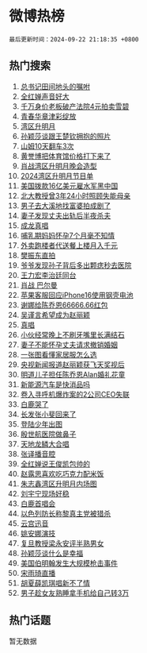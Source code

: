 # 微博热榜

`最后更新时间：2024-09-22 21:18:35 +0800`

## 热门搜索

1. [总书记田间地头的嘱咐](https://m.weibo.cn/search?containerid=100103type%3D1%26t%3D10%26q%3D%23%E6%80%BB%E4%B9%A6%E8%AE%B0%E7%94%B0%E9%97%B4%E5%9C%B0%E5%A4%B4%E7%9A%84%E5%98%B1%E5%92%90%23&stream_entry_id=51&isnewpage=1&extparam=seat%3D1%26q%3D%2523%25E6%2580%25BB%25E4%25B9%25A6%25E8%25AE%25B0%25E7%2594%25B0%25E9%2597%25B4%25E5%259C%25B0%25E5%25A4%25B4%25E7%259A%2584%25E5%2598%25B1%25E5%2592%2590%2523%26c_type%3D51%26pos%3D0%26cate%3D10103%26filter_type%3Drealtimehot%26stream_entry_id%3D51%26dgr%3D0%26display_time%3D1727011114%26pre_seqid%3D172701111432501235435154)
1. [全红婵声音好大](https://m.weibo.cn/search?containerid=100103type%3D1%26t%3D10%26q%3D%E5%85%A8%E7%BA%A2%E5%A9%B5%E5%A3%B0%E9%9F%B3%E5%A5%BD%E5%A4%A7&stream_entry_id=31&isnewpage=1&extparam=seat%3D1%26q%3D%25E5%2585%25A8%25E7%25BA%25A2%25E5%25A9%25B5%25E5%25A3%25B0%25E9%259F%25B3%25E5%25A5%25BD%25E5%25A4%25A7%26realpos%3D1%26dgr%3D0%26flag%3D1%26c_type%3D31%26band_rank%3D1%26pos%3D0%26cate%3D5001%26filter_type%3Drealtimehot%26lcate%3D5001%26stream_entry_id%3D31%26display_time%3D1727011114%26pre_seqid%3D172701111432501235435154)
1. [千万身价老板破产法院4元拍卖雪碧](https://m.weibo.cn/search?containerid=100103type%3D1%26t%3D10%26q%3D%23%E5%8D%83%E4%B8%87%E8%BA%AB%E4%BB%B7%E8%80%81%E6%9D%BF%E7%A0%B4%E4%BA%A7%E6%B3%95%E9%99%A24%E5%85%83%E6%8B%8D%E5%8D%96%E9%9B%AA%E7%A2%A7%23&stream_entry_id=31&isnewpage=1&extparam=seat%3D1%26q%3D%2523%25E5%258D%2583%25E4%25B8%2587%25E8%25BA%25AB%25E4%25BB%25B7%25E8%2580%2581%25E6%259D%25BF%25E7%25A0%25B4%25E4%25BA%25A7%25E6%25B3%2595%25E9%2599%25A24%25E5%2585%2583%25E6%258B%258D%25E5%258D%2596%25E9%259B%25AA%25E7%25A2%25A7%2523%26realpos%3D2%26dgr%3D0%26flag%3D1%26c_type%3D31%26band_rank%3D2%26pos%3D1%26cate%3D5001%26filter_type%3Drealtimehot%26lcate%3D5001%26stream_entry_id%3D31%26display_time%3D1727011114%26pre_seqid%3D172701111432501235435154)
1. [青春华章津彩绽放](https://m.weibo.cn/search?containerid=100103type%3D1%26t%3D10%26q%3D%23%E9%9D%92%E6%98%A5%E5%8D%8E%E7%AB%A0%E6%B4%A5%E5%BD%A9%E7%BB%BD%E6%94%BE%23&stream_entry_id=31&isnewpage=1&extparam=seat%3D1%26q%3D%2523%25E9%259D%2592%25E6%2598%25A5%25E5%258D%258E%25E7%25AB%25A0%25E6%25B4%25A5%25E5%25BD%25A9%25E7%25BB%25BD%25E6%2594%25BE%2523%26realpos%3D3%26dgr%3D0%26flag%3D0%26c_type%3D31%26band_rank%3D3%26pos%3D2%26cate%3D5001%26filter_type%3Drealtimehot%26lcate%3D5001%26stream_entry_id%3D31%26display_time%3D1727011114%26pre_seqid%3D172701111432501235435154)
1. [湾区升明月](https://m.weibo.cn/search?containerid=100103type%3D1%26t%3D10%26q%3D%E6%B9%BE%E5%8C%BA%E5%8D%87%E6%98%8E%E6%9C%88&stream_entry_id=31&isnewpage=1&extparam=seat%3D1%26q%3D%25E6%25B9%25BE%25E5%258C%25BA%25E5%258D%2587%25E6%2598%258E%25E6%259C%2588%26realpos%3D4%26dgr%3D0%26flag%3D16%26c_type%3D31%26band_rank%3D4%26pos%3D3%26cate%3D5001%26filter_type%3Drealtimehot%26lcate%3D5001%26stream_entry_id%3D31%26display_time%3D1727011114%26pre_seqid%3D172701111432501235435154)
1. [孙颖莎谈跟王楚钦拥抱的照片](https://m.weibo.cn/search?containerid=100103type%3D1%26t%3D10%26q%3D%23%E5%AD%99%E9%A2%96%E8%8E%8E%E8%B0%88%E8%B7%9F%E7%8E%8B%E6%A5%9A%E9%92%A6%E6%8B%A5%E6%8A%B1%E7%9A%84%E7%85%A7%E7%89%87%23&stream_entry_id=31&isnewpage=1&extparam=seat%3D1%26q%3D%2523%25E5%25AD%2599%25E9%25A2%2596%25E8%258E%258E%25E8%25B0%2588%25E8%25B7%259F%25E7%258E%258B%25E6%25A5%259A%25E9%2592%25A6%25E6%258B%25A5%25E6%258A%25B1%25E7%259A%2584%25E7%2585%25A7%25E7%2589%2587%2523%26realpos%3D5%26dgr%3D0%26flag%3D1%26c_type%3D31%26band_rank%3D5%26pos%3D4%26cate%3D5001%26filter_type%3Drealtimehot%26lcate%3D5001%26stream_entry_id%3D31%26display_time%3D1727011114%26pre_seqid%3D172701111432501235435154)
1. [山姆10天翻车3次](https://m.weibo.cn/search?containerid=100103type%3D1%26t%3D10%26q%3D%23%E5%B1%B1%E5%A7%8610%E5%A4%A9%E7%BF%BB%E8%BD%A63%E6%AC%A1%23&stream_entry_id=31&isnewpage=1&extparam=seat%3D1%26q%3D%2523%25E5%25B1%25B1%25E5%25A7%258610%25E5%25A4%25A9%25E7%25BF%25BB%25E8%25BD%25A63%25E6%25AC%25A1%2523%26realpos%3D6%26dgr%3D0%26flag%3D2%26c_type%3D31%26band_rank%3D6%26pos%3D5%26cate%3D5001%26filter_type%3Drealtimehot%26lcate%3D5001%26stream_entry_id%3D31%26display_time%3D1727011114%26pre_seqid%3D172701111432501235435154)
1. [黄誉博把体育馆价格打下来了](https://m.weibo.cn/search?containerid=100103type%3D1%26t%3D10%26q%3D%23%E9%BB%84%E8%AA%89%E5%8D%9A%E6%8A%8A%E4%BD%93%E8%82%B2%E9%A6%86%E4%BB%B7%E6%A0%BC%E6%89%93%E4%B8%8B%E6%9D%A5%E4%BA%86%23&stream_entry_id=31&isnewpage=1&extparam=seat%3D1%26q%3D%2523%25E9%25BB%2584%25E8%25AA%2589%25E5%258D%259A%25E6%258A%258A%25E4%25BD%2593%25E8%2582%25B2%25E9%25A6%2586%25E4%25BB%25B7%25E6%25A0%25BC%25E6%2589%2593%25E4%25B8%258B%25E6%259D%25A5%25E4%25BA%2586%2523%26dgr%3D0%26band_rank%3D7%26stream_entry_id%3D31%26c_type%3D31%26is_ad_pos%3D1%26pos%3D6%26cate%3D5001%26filter_type%3Drealtimehot%26lcate%3D5001%26adid%3D256169%26display_time%3D1727011114%26pre_seqid%3D172701111432501235435154)
1. [肖战湾区升明月晚会造型](https://m.weibo.cn/search?containerid=100103type%3D1%26t%3D10%26q%3D%23%E8%82%96%E6%88%98%E6%B9%BE%E5%8C%BA%E5%8D%87%E6%98%8E%E6%9C%88%E6%99%9A%E4%BC%9A%E9%80%A0%E5%9E%8B%23&stream_entry_id=31&isnewpage=1&extparam=seat%3D1%26q%3D%2523%25E8%2582%2596%25E6%2588%2598%25E6%25B9%25BE%25E5%258C%25BA%25E5%258D%2587%25E6%2598%258E%25E6%259C%2588%25E6%2599%259A%25E4%25BC%259A%25E9%2580%25A0%25E5%259E%258B%2523%26realpos%3D7%26dgr%3D0%26flag%3D1%26c_type%3D31%26band_rank%3D7%26pos%3D7%26cate%3D5001%26filter_type%3Drealtimehot%26lcate%3D5001%26stream_entry_id%3D31%26display_time%3D1727011114%26pre_seqid%3D172701111432501235435154)
1. [2024湾区升明月节目单](https://m.weibo.cn/search?containerid=100103type%3D1%26t%3D10%26q%3D%232024%E6%B9%BE%E5%8C%BA%E5%8D%87%E6%98%8E%E6%9C%88%E8%8A%82%E7%9B%AE%E5%8D%95%23&stream_entry_id=31&isnewpage=1&extparam=seat%3D1%26q%3D%25232024%25E6%25B9%25BE%25E5%258C%25BA%25E5%258D%2587%25E6%2598%258E%25E6%259C%2588%25E8%258A%2582%25E7%259B%25AE%25E5%258D%2595%2523%26realpos%3D8%26dgr%3D0%26flag%3D16%26c_type%3D31%26band_rank%3D8%26pos%3D8%26cate%3D5001%26filter_type%3Drealtimehot%26lcate%3D5001%26stream_entry_id%3D31%26display_time%3D1727011114%26pre_seqid%3D172701111432501235435154)
1. [美国拨款16亿美元雇水军黑中国](https://m.weibo.cn/search?containerid=100103type%3D1%26t%3D10%26q%3D%23%E7%BE%8E%E5%9B%BD%E6%8B%A8%E6%AC%BE16%E4%BA%BF%E7%BE%8E%E5%85%83%E9%9B%87%E6%B0%B4%E5%86%9B%E9%BB%91%E4%B8%AD%E5%9B%BD%23&stream_entry_id=31&isnewpage=1&extparam=seat%3D1%26q%3D%2523%25E7%25BE%258E%25E5%259B%25BD%25E6%258B%25A8%25E6%25AC%25BE16%25E4%25BA%25BF%25E7%25BE%258E%25E5%2585%2583%25E9%259B%2587%25E6%25B0%25B4%25E5%2586%259B%25E9%25BB%2591%25E4%25B8%25AD%25E5%259B%25BD%2523%26realpos%3D9%26dgr%3D0%26flag%3D0%26c_type%3D31%26band_rank%3D9%26pos%3D9%26cate%3D5001%26filter_type%3Drealtimehot%26lcate%3D5001%26stream_entry_id%3D31%26display_time%3D1727011114%26pre_seqid%3D172701111432501235435154)
1. [北大教授曾3年24小时照顾失能母亲](https://m.weibo.cn/search?containerid=100103type%3D1%26t%3D10%26q%3D%23%E5%8C%97%E5%A4%A7%E6%95%99%E6%8E%88%E6%9B%BE3%E5%B9%B424%E5%B0%8F%E6%97%B6%E7%85%A7%E9%A1%BE%E5%A4%B1%E8%83%BD%E6%AF%8D%E4%BA%B2%23&stream_entry_id=31&isnewpage=1&extparam=seat%3D1%26q%3D%2523%25E5%258C%2597%25E5%25A4%25A7%25E6%2595%2599%25E6%258E%2588%25E6%259B%25BE3%25E5%25B9%25B424%25E5%25B0%258F%25E6%2597%25B6%25E7%2585%25A7%25E9%25A1%25BE%25E5%25A4%25B1%25E8%2583%25BD%25E6%25AF%258D%25E4%25BA%25B2%2523%26realpos%3D10%26dgr%3D0%26flag%3D1%26c_type%3D31%26band_rank%3D10%26pos%3D10%26cate%3D5001%26filter_type%3Drealtimehot%26lcate%3D5001%26stream_entry_id%3D31%26display_time%3D1727011114%26pre_seqid%3D172701111432501235435154)
1. [男子去大溪地找富婆拍成剧了](https://m.weibo.cn/search?containerid=100103type%3D1%26t%3D10%26q%3D%E7%94%B7%E5%AD%90%E5%8E%BB%E5%A4%A7%E6%BA%AA%E5%9C%B0%E6%89%BE%E5%AF%8C%E5%A9%86%E6%8B%8D%E6%88%90%E5%89%A7%E4%BA%86&stream_entry_id=31&isnewpage=1&extparam=seat%3D1%26q%3D%25E7%2594%25B7%25E5%25AD%2590%25E5%258E%25BB%25E5%25A4%25A7%25E6%25BA%25AA%25E5%259C%25B0%25E6%2589%25BE%25E5%25AF%258C%25E5%25A9%2586%25E6%258B%258D%25E6%2588%2590%25E5%2589%25A7%25E4%25BA%2586%26realpos%3D11%26dgr%3D0%26flag%3D1%26c_type%3D31%26band_rank%3D11%26pos%3D11%26cate%3D5001%26filter_type%3Drealtimehot%26lcate%3D5001%26stream_entry_id%3D31%26display_time%3D1727011114%26pre_seqid%3D172701111432501235435154)
1. [妻子发现丈夫出轨后半夜杀夫](https://m.weibo.cn/search?containerid=100103type%3D1%26t%3D10%26q%3D%23%E5%A6%BB%E5%AD%90%E5%8F%91%E7%8E%B0%E4%B8%88%E5%A4%AB%E5%87%BA%E8%BD%A8%E5%90%8E%E5%8D%8A%E5%A4%9C%E6%9D%80%E5%A4%AB%23&stream_entry_id=31&isnewpage=1&extparam=seat%3D1%26q%3D%2523%25E5%25A6%25BB%25E5%25AD%2590%25E5%258F%2591%25E7%258E%25B0%25E4%25B8%2588%25E5%25A4%25AB%25E5%2587%25BA%25E8%25BD%25A8%25E5%2590%258E%25E5%258D%258A%25E5%25A4%259C%25E6%259D%2580%25E5%25A4%25AB%2523%26realpos%3D12%26dgr%3D0%26flag%3D1%26c_type%3D31%26band_rank%3D12%26pos%3D12%26cate%3D5001%26filter_type%3Drealtimehot%26lcate%3D5001%26stream_entry_id%3D31%26display_time%3D1727011114%26pre_seqid%3D172701111432501235435154)
1. [成龙真唱](https://m.weibo.cn/search?containerid=100103type%3D1%26t%3D10%26q%3D%E6%88%90%E9%BE%99%E7%9C%9F%E5%94%B1&stream_entry_id=31&isnewpage=1&extparam=seat%3D1%26q%3D%25E6%2588%2590%25E9%25BE%2599%25E7%259C%259F%25E5%2594%25B1%26realpos%3D13%26dgr%3D0%26flag%3D1%26c_type%3D31%26band_rank%3D13%26pos%3D13%26cate%3D5001%26filter_type%3Drealtimehot%26lcate%3D5001%26stream_entry_id%3D31%26display_time%3D1727011114%26pre_seqid%3D172701111432501235435154)
1. [哺乳期妈妈怀孕7个月毫不知情](https://m.weibo.cn/search?containerid=100103type%3D1%26t%3D10%26q%3D%23%E5%93%BA%E4%B9%B3%E6%9C%9F%E5%A6%88%E5%A6%88%E6%80%80%E5%AD%957%E4%B8%AA%E6%9C%88%E6%AF%AB%E4%B8%8D%E7%9F%A5%E6%83%85%23&stream_entry_id=31&isnewpage=1&extparam=seat%3D1%26q%3D%2523%25E5%2593%25BA%25E4%25B9%25B3%25E6%259C%259F%25E5%25A6%2588%25E5%25A6%2588%25E6%2580%2580%25E5%25AD%25957%25E4%25B8%25AA%25E6%259C%2588%25E6%25AF%25AB%25E4%25B8%258D%25E7%259F%25A5%25E6%2583%2585%2523%26realpos%3D14%26dgr%3D0%26flag%3D1%26c_type%3D31%26band_rank%3D14%26pos%3D14%26cate%3D5001%26filter_type%3Drealtimehot%26lcate%3D5001%26stream_entry_id%3D31%26display_time%3D1727011114%26pre_seqid%3D172701111432501235435154)
1. [外卖跑楼者代送餐上楼月入千元](https://m.weibo.cn/search?containerid=100103type%3D1%26t%3D10%26q%3D%23%E5%A4%96%E5%8D%96%E8%B7%91%E6%A5%BC%E8%80%85%E4%BB%A3%E9%80%81%E9%A4%90%E4%B8%8A%E6%A5%BC%E6%9C%88%E5%85%A5%E5%8D%83%E5%85%83%23&stream_entry_id=31&isnewpage=1&extparam=seat%3D1%26q%3D%2523%25E5%25A4%2596%25E5%258D%2596%25E8%25B7%2591%25E6%25A5%25BC%25E8%2580%2585%25E4%25BB%25A3%25E9%2580%2581%25E9%25A4%2590%25E4%25B8%258A%25E6%25A5%25BC%25E6%259C%2588%25E5%2585%25A5%25E5%258D%2583%25E5%2585%2583%2523%26realpos%3D15%26dgr%3D0%26flag%3D1%26c_type%3D31%26band_rank%3D15%26pos%3D15%26cate%3D5001%26filter_type%3Drealtimehot%26lcate%3D5001%26stream_entry_id%3D31%26display_time%3D1727011114%26pre_seqid%3D172701111432501235435154)
1. [樊振东直拍](https://m.weibo.cn/search?containerid=100103type%3D1%26t%3D10%26q%3D%E6%A8%8A%E6%8C%AF%E4%B8%9C%E7%9B%B4%E6%8B%8D&stream_entry_id=31&isnewpage=1&extparam=seat%3D1%26q%3D%25E6%25A8%258A%25E6%258C%25AF%25E4%25B8%259C%25E7%259B%25B4%25E6%258B%258D%26realpos%3D16%26dgr%3D0%26flag%3D1%26c_type%3D31%26band_rank%3D16%26pos%3D16%26cate%3D5001%26filter_type%3Drealtimehot%26lcate%3D5001%26stream_entry_id%3D31%26display_time%3D1727011114%26pre_seqid%3D172701111432501235435154)
1. [爷爷发现孙子背后多出颗痣秒去医院](https://m.weibo.cn/search?containerid=100103type%3D1%26t%3D10%26q%3D%23%E7%88%B7%E7%88%B7%E5%8F%91%E7%8E%B0%E5%AD%99%E5%AD%90%E8%83%8C%E5%90%8E%E5%A4%9A%E5%87%BA%E9%A2%97%E7%97%A3%E7%A7%92%E5%8E%BB%E5%8C%BB%E9%99%A2%23&stream_entry_id=31&isnewpage=1&extparam=seat%3D1%26q%3D%2523%25E7%2588%25B7%25E7%2588%25B7%25E5%258F%2591%25E7%258E%25B0%25E5%25AD%2599%25E5%25AD%2590%25E8%2583%258C%25E5%2590%258E%25E5%25A4%259A%25E5%2587%25BA%25E9%25A2%2597%25E7%2597%25A3%25E7%25A7%2592%25E5%258E%25BB%25E5%258C%25BB%25E9%2599%25A2%2523%26realpos%3D17%26dgr%3D0%26flag%3D1%26c_type%3D31%26band_rank%3D17%26pos%3D17%26cate%3D5001%26filter_type%3Drealtimehot%26lcate%3D5001%26stream_entry_id%3D31%26display_time%3D1727011114%26pre_seqid%3D172701111432501235435154)
1. [王力宏李治廷同台](https://m.weibo.cn/search?containerid=100103type%3D1%26t%3D10%26q%3D%E7%8E%8B%E5%8A%9B%E5%AE%8F%E6%9D%8E%E6%B2%BB%E5%BB%B7%E5%90%8C%E5%8F%B0&stream_entry_id=31&isnewpage=1&extparam=seat%3D1%26q%3D%25E7%258E%258B%25E5%258A%259B%25E5%25AE%258F%25E6%259D%258E%25E6%25B2%25BB%25E5%25BB%25B7%25E5%2590%258C%25E5%258F%25B0%26realpos%3D18%26dgr%3D0%26flag%3D1%26c_type%3D31%26band_rank%3D18%26pos%3D18%26cate%3D5001%26filter_type%3Drealtimehot%26lcate%3D5001%26stream_entry_id%3D31%26display_time%3D1727011114%26pre_seqid%3D172701111432501235435154)
1. [肖战 巴尔曼](https://m.weibo.cn/search?containerid=100103type%3D1%26t%3D10%26q%3D%E8%82%96%E6%88%98+%E5%B7%B4%E5%B0%94%E6%9B%BC&stream_entry_id=31&isnewpage=1&extparam=seat%3D1%26q%3D%25E8%2582%2596%25E6%2588%2598%2520%25E5%25B7%25B4%25E5%25B0%2594%25E6%259B%25BC%26realpos%3D19%26dgr%3D0%26flag%3D1%26c_type%3D31%26band_rank%3D19%26pos%3D19%26cate%3D5001%26filter_type%3Drealtimehot%26lcate%3D5001%26stream_entry_id%3D31%26display_time%3D1727011114%26pre_seqid%3D172701111432501235435154)
1. [苹果客服回应iPhone16使用钢壳电池](https://m.weibo.cn/search?containerid=100103type%3D1%26t%3D10%26q%3D%23%E8%8B%B9%E6%9E%9C%E5%AE%A2%E6%9C%8D%E5%9B%9E%E5%BA%94iPhone16%E4%BD%BF%E7%94%A8%E9%92%A2%E5%A3%B3%E7%94%B5%E6%B1%A0%23&stream_entry_id=31&isnewpage=1&extparam=seat%3D1%26q%3D%2523%25E8%258B%25B9%25E6%259E%259C%25E5%25AE%25A2%25E6%259C%258D%25E5%259B%259E%25E5%25BA%2594iPhone16%25E4%25BD%25BF%25E7%2594%25A8%25E9%2592%25A2%25E5%25A3%25B3%25E7%2594%25B5%25E6%25B1%25A0%2523%26realpos%3D20%26dgr%3D0%26flag%3D0%26c_type%3D31%26band_rank%3D20%26pos%3D20%26cate%3D5001%26filter_type%3Drealtimehot%26lcate%3D5001%26stream_entry_id%3D31%26display_time%3D1727011114%26pre_seqid%3D172701111432501235435154)
1. [谢娜给陈乔恩66666.66红包](https://m.weibo.cn/search?containerid=100103type%3D1%26t%3D10%26q%3D%23%E8%B0%A2%E5%A8%9C%E7%BB%99%E9%99%88%E4%B9%94%E6%81%A966666.66%E7%BA%A2%E5%8C%85%23&stream_entry_id=31&isnewpage=1&extparam=seat%3D1%26q%3D%2523%25E8%25B0%25A2%25E5%25A8%259C%25E7%25BB%2599%25E9%2599%2588%25E4%25B9%2594%25E6%2581%25A966666.66%25E7%25BA%25A2%25E5%258C%2585%2523%26realpos%3D21%26dgr%3D0%26flag%3D2%26c_type%3D31%26band_rank%3D21%26pos%3D21%26cate%3D5001%26filter_type%3Drealtimehot%26lcate%3D5001%26stream_entry_id%3D31%26display_time%3D1727011114%26pre_seqid%3D172701111432501235435154)
1. [吴谨言希望成为赵丽颖](https://m.weibo.cn/search?containerid=100103type%3D1%26t%3D10%26q%3D%23%E5%90%B4%E8%B0%A8%E8%A8%80%E5%B8%8C%E6%9C%9B%E6%88%90%E4%B8%BA%E8%B5%B5%E4%B8%BD%E9%A2%96%23&stream_entry_id=31&isnewpage=1&extparam=seat%3D1%26q%3D%2523%25E5%2590%25B4%25E8%25B0%25A8%25E8%25A8%2580%25E5%25B8%258C%25E6%259C%259B%25E6%2588%2590%25E4%25B8%25BA%25E8%25B5%25B5%25E4%25B8%25BD%25E9%25A2%2596%2523%26realpos%3D22%26dgr%3D0%26flag%3D2%26c_type%3D31%26band_rank%3D22%26pos%3D22%26cate%3D5001%26filter_type%3Drealtimehot%26lcate%3D5001%26stream_entry_id%3D31%26display_time%3D1727011114%26pre_seqid%3D172701111432501235435154)
1. [真唱](https://m.weibo.cn/search?containerid=100103type%3D1%26t%3D10%26q%3D%E7%9C%9F%E5%94%B1&stream_entry_id=31&isnewpage=1&extparam=seat%3D1%26q%3D%25E7%259C%259F%25E5%2594%25B1%26realpos%3D23%26dgr%3D0%26flag%3D1%26c_type%3D31%26band_rank%3D23%26pos%3D23%26cate%3D5001%26filter_type%3Drealtimehot%26lcate%3D5001%26stream_entry_id%3D31%26display_time%3D1727011114%26pre_seqid%3D172701111432501235435154)
1. [小伙经常晚上不刷牙嘴里长满结石](https://m.weibo.cn/search?containerid=100103type%3D1%26t%3D10%26q%3D%23%E5%B0%8F%E4%BC%99%E7%BB%8F%E5%B8%B8%E6%99%9A%E4%B8%8A%E4%B8%8D%E5%88%B7%E7%89%99%E5%98%B4%E9%87%8C%E9%95%BF%E6%BB%A1%E7%BB%93%E7%9F%B3%23&stream_entry_id=31&isnewpage=1&extparam=seat%3D1%26q%3D%2523%25E5%25B0%258F%25E4%25BC%2599%25E7%25BB%258F%25E5%25B8%25B8%25E6%2599%259A%25E4%25B8%258A%25E4%25B8%258D%25E5%2588%25B7%25E7%2589%2599%25E5%2598%25B4%25E9%2587%258C%25E9%2595%25BF%25E6%25BB%25A1%25E7%25BB%2593%25E7%259F%25B3%2523%26realpos%3D24%26dgr%3D0%26flag%3D0%26c_type%3D31%26band_rank%3D24%26pos%3D24%26cate%3D5001%26filter_type%3Drealtimehot%26lcate%3D5001%26stream_entry_id%3D31%26display_time%3D1727011114%26pre_seqid%3D172701111432501235435154)
1. [妻子不能怀孕丈夫请求撤销婚姻](https://m.weibo.cn/search?containerid=100103type%3D1%26t%3D10%26q%3D%23%E5%A6%BB%E5%AD%90%E4%B8%8D%E8%83%BD%E6%80%80%E5%AD%95%E4%B8%88%E5%A4%AB%E8%AF%B7%E6%B1%82%E6%92%A4%E9%94%80%E5%A9%9A%E5%A7%BB%23&stream_entry_id=31&isnewpage=1&extparam=seat%3D1%26q%3D%2523%25E5%25A6%25BB%25E5%25AD%2590%25E4%25B8%258D%25E8%2583%25BD%25E6%2580%2580%25E5%25AD%2595%25E4%25B8%2588%25E5%25A4%25AB%25E8%25AF%25B7%25E6%25B1%2582%25E6%2592%25A4%25E9%2594%2580%25E5%25A9%259A%25E5%25A7%25BB%2523%26realpos%3D25%26dgr%3D0%26flag%3D0%26c_type%3D31%26band_rank%3D25%26pos%3D25%26cate%3D5001%26filter_type%3Drealtimehot%26lcate%3D5001%26stream_entry_id%3D31%26display_time%3D1727011114%26pre_seqid%3D172701111432501235435154)
1. [一张图看懂家居服怎么选](https://m.weibo.cn/search?containerid=100103type%3D1%26t%3D10%26q%3D%E4%B8%80%E5%BC%A0%E5%9B%BE%E7%9C%8B%E6%87%82%E5%AE%B6%E5%B1%85%E6%9C%8D%E6%80%8E%E4%B9%88%E9%80%89&stream_entry_id=31&isnewpage=1&extparam=seat%3D1%26q%3D%25E4%25B8%2580%25E5%25BC%25A0%25E5%259B%25BE%25E7%259C%258B%25E6%2587%2582%25E5%25AE%25B6%25E5%25B1%2585%25E6%259C%258D%25E6%2580%258E%25E4%25B9%2588%25E9%2580%2589%26realpos%3D26%26dgr%3D0%26flag%3D0%26band_rank%3D26%26c_type%3D31%26lcate%3D5001%26pos%3D26%26cate%3D5001%26filter_type%3Drealtimehot%26adid%3D256234%26stream_entry_id%3D31%26display_time%3D1727011114%26pre_seqid%3D172701111432501235435154)
1. [央视新闻报道赵丽颖获飞天奖视后](https://m.weibo.cn/search?containerid=100103type%3D1%26t%3D10%26q%3D%23%E5%A4%AE%E8%A7%86%E6%96%B0%E9%97%BB%E6%8A%A5%E9%81%93%E8%B5%B5%E4%B8%BD%E9%A2%96%E8%8E%B7%E9%A3%9E%E5%A4%A9%E5%A5%96%E8%A7%86%E5%90%8E%23&stream_entry_id=31&isnewpage=1&extparam=seat%3D1%26q%3D%2523%25E5%25A4%25AE%25E8%25A7%2586%25E6%2596%25B0%25E9%2597%25BB%25E6%258A%25A5%25E9%2581%2593%25E8%25B5%25B5%25E4%25B8%25BD%25E9%25A2%2596%25E8%258E%25B7%25E9%25A3%259E%25E5%25A4%25A9%25E5%25A5%2596%25E8%25A7%2586%25E5%2590%258E%2523%26realpos%3D27%26dgr%3D0%26flag%3D1%26c_type%3D31%26band_rank%3D27%26pos%3D27%26cate%3D5001%26filter_type%3Drealtimehot%26lcate%3D5001%26stream_entry_id%3D31%26display_time%3D1727011114%26pre_seqid%3D172701111432501235435154)
1. [明道儿子担任陈乔恩Alan婚礼花童](https://m.weibo.cn/search?containerid=100103type%3D1%26t%3D10%26q%3D%23%E6%98%8E%E9%81%93%E5%84%BF%E5%AD%90%E6%8B%85%E4%BB%BB%E9%99%88%E4%B9%94%E6%81%A9Alan%E5%A9%9A%E7%A4%BC%E8%8A%B1%E7%AB%A5%23&stream_entry_id=31&isnewpage=1&extparam=seat%3D1%26q%3D%2523%25E6%2598%258E%25E9%2581%2593%25E5%2584%25BF%25E5%25AD%2590%25E6%258B%2585%25E4%25BB%25BB%25E9%2599%2588%25E4%25B9%2594%25E6%2581%25A9Alan%25E5%25A9%259A%25E7%25A4%25BC%25E8%258A%25B1%25E7%25AB%25A5%2523%26realpos%3D28%26dgr%3D0%26flag%3D0%26c_type%3D31%26band_rank%3D28%26pos%3D28%26cate%3D5001%26filter_type%3Drealtimehot%26lcate%3D5001%26stream_entry_id%3D31%26display_time%3D1727011114%26pre_seqid%3D172701111432501235435154)
1. [新能源汽车是快消品吗](https://m.weibo.cn/search?containerid=100103type%3D1%26t%3D10%26q%3D%23%E6%96%B0%E8%83%BD%E6%BA%90%E6%B1%BD%E8%BD%A6%E6%98%AF%E5%BF%AB%E6%B6%88%E5%93%81%E5%90%97%23&stream_entry_id=31&isnewpage=1&extparam=seat%3D1%26q%3D%2523%25E6%2596%25B0%25E8%2583%25BD%25E6%25BA%2590%25E6%25B1%25BD%25E8%25BD%25A6%25E6%2598%25AF%25E5%25BF%25AB%25E6%25B6%2588%25E5%2593%2581%25E5%2590%2597%2523%26realpos%3D29%26dgr%3D0%26flag%3D1%26c_type%3D31%26band_rank%3D29%26pos%3D29%26cate%3D5001%26filter_type%3Drealtimehot%26lcate%3D5001%26stream_entry_id%3D31%26display_time%3D1727011114%26pre_seqid%3D172701111432501235435154)
1. [卷入寻呼机爆炸案的2公司CEO失联](https://m.weibo.cn/search?containerid=100103type%3D1%26t%3D10%26q%3D%23%E5%8D%B7%E5%85%A5%E5%AF%BB%E5%91%BC%E6%9C%BA%E7%88%86%E7%82%B8%E6%A1%88%E7%9A%842%E5%85%AC%E5%8F%B8CEO%E5%A4%B1%E8%81%94%23&stream_entry_id=31&isnewpage=1&extparam=seat%3D1%26q%3D%2523%25E5%258D%25B7%25E5%2585%25A5%25E5%25AF%25BB%25E5%2591%25BC%25E6%259C%25BA%25E7%2588%2586%25E7%2582%25B8%25E6%25A1%2588%25E7%259A%25842%25E5%2585%25AC%25E5%258F%25B8CEO%25E5%25A4%25B1%25E8%2581%2594%2523%26realpos%3D30%26dgr%3D0%26flag%3D1%26c_type%3D31%26band_rank%3D30%26pos%3D30%26cate%3D5001%26filter_type%3Drealtimehot%26lcate%3D5001%26stream_entry_id%3D31%26display_time%3D1727011114%26pre_seqid%3D172701111432501235435154)
1. [白鹿哭了](https://m.weibo.cn/search?containerid=100103type%3D1%26t%3D10%26q%3D%E7%99%BD%E9%B9%BF%E5%93%AD%E4%BA%86&stream_entry_id=31&isnewpage=1&extparam=seat%3D1%26q%3D%25E7%2599%25BD%25E9%25B9%25BF%25E5%2593%25AD%25E4%25BA%2586%26realpos%3D31%26dgr%3D0%26flag%3D0%26c_type%3D31%26band_rank%3D31%26pos%3D31%26cate%3D5001%26filter_type%3Drealtimehot%26lcate%3D5001%26stream_entry_id%3D31%26display_time%3D1727011114%26pre_seqid%3D172701111432501235435154)
1. [长发张小斐回来了](https://m.weibo.cn/search?containerid=100103type%3D1%26t%3D10%26q%3D%E9%95%BF%E5%8F%91%E5%BC%A0%E5%B0%8F%E6%96%90%E5%9B%9E%E6%9D%A5%E4%BA%86&stream_entry_id=31&isnewpage=1&extparam=seat%3D1%26q%3D%25E9%2595%25BF%25E5%258F%2591%25E5%25BC%25A0%25E5%25B0%258F%25E6%2596%2590%25E5%259B%259E%25E6%259D%25A5%25E4%25BA%2586%26realpos%3D32%26dgr%3D0%26flag%3D1%26c_type%3D31%26band_rank%3D32%26pos%3D32%26cate%3D5001%26filter_type%3Drealtimehot%26lcate%3D5001%26stream_entry_id%3D31%26display_time%3D1727011114%26pre_seqid%3D172701111432501235435154)
1. [登陆少年出图](https://m.weibo.cn/search?containerid=100103type%3D1%26t%3D10%26q%3D%23%E7%99%BB%E9%99%86%E5%B0%91%E5%B9%B4%E5%87%BA%E5%9B%BE%23&stream_entry_id=31&isnewpage=1&extparam=seat%3D1%26q%3D%2523%25E7%2599%25BB%25E9%2599%2586%25E5%25B0%2591%25E5%25B9%25B4%25E5%2587%25BA%25E5%259B%25BE%2523%26realpos%3D33%26dgr%3D0%26flag%3D1%26c_type%3D31%26band_rank%3D33%26pos%3D33%26cate%3D5001%26filter_type%3Drealtimehot%26lcate%3D5001%26stream_entry_id%3D31%26display_time%3D1727011114%26pre_seqid%3D172701111432501235435154)
1. [殷世航医院做鼻子](https://m.weibo.cn/search?containerid=100103type%3D1%26t%3D10%26q%3D%E6%AE%B7%E4%B8%96%E8%88%AA%E5%8C%BB%E9%99%A2%E5%81%9A%E9%BC%BB%E5%AD%90&stream_entry_id=31&isnewpage=1&extparam=seat%3D1%26q%3D%25E6%25AE%25B7%25E4%25B8%2596%25E8%2588%25AA%25E5%258C%25BB%25E9%2599%25A2%25E5%2581%259A%25E9%25BC%25BB%25E5%25AD%2590%26realpos%3D34%26dgr%3D0%26flag%3D1%26c_type%3D31%26band_rank%3D34%26pos%3D34%26cate%3D5001%26filter_type%3Drealtimehot%26lcate%3D5001%26stream_entry_id%3D31%26display_time%3D1727011114%26pre_seqid%3D172701111432501235435154)
1. [天地龙鳞大合唱](https://m.weibo.cn/search?containerid=100103type%3D1%26t%3D10%26q%3D%23%E5%A4%A9%E5%9C%B0%E9%BE%99%E9%B3%9E%E5%A4%A7%E5%90%88%E5%94%B1%23&stream_entry_id=31&isnewpage=1&extparam=seat%3D1%26q%3D%2523%25E5%25A4%25A9%25E5%259C%25B0%25E9%25BE%2599%25E9%25B3%259E%25E5%25A4%25A7%25E5%2590%2588%25E5%2594%25B1%2523%26realpos%3D35%26dgr%3D0%26flag%3D1%26c_type%3D31%26band_rank%3D35%26pos%3D35%26cate%3D5001%26filter_type%3Drealtimehot%26lcate%3D5001%26stream_entry_id%3D31%26display_time%3D1727011114%26pre_seqid%3D172701111432501235435154)
1. [张译播音腔](https://m.weibo.cn/search?containerid=100103type%3D1%26t%3D10%26q%3D%E5%BC%A0%E8%AF%91%E6%92%AD%E9%9F%B3%E8%85%94&stream_entry_id=31&isnewpage=1&extparam=seat%3D1%26q%3D%25E5%25BC%25A0%25E8%25AF%2591%25E6%2592%25AD%25E9%259F%25B3%25E8%2585%2594%26realpos%3D36%26dgr%3D0%26flag%3D1%26c_type%3D31%26band_rank%3D36%26pos%3D36%26cate%3D5001%26filter_type%3Drealtimehot%26lcate%3D5001%26stream_entry_id%3D31%26display_time%3D1727011114%26pre_seqid%3D172701111432501235435154)
1. [全红婵说王俊凯包帅的](https://m.weibo.cn/search?containerid=100103type%3D1%26t%3D10%26q%3D%23%E5%85%A8%E7%BA%A2%E5%A9%B5%E8%AF%B4%E7%8E%8B%E4%BF%8A%E5%87%AF%E5%8C%85%E5%B8%85%E7%9A%84%23&stream_entry_id=31&isnewpage=1&extparam=seat%3D1%26q%3D%2523%25E5%2585%25A8%25E7%25BA%25A2%25E5%25A9%25B5%25E8%25AF%25B4%25E7%258E%258B%25E4%25BF%258A%25E5%2587%25AF%25E5%258C%2585%25E5%25B8%2585%25E7%259A%2584%2523%26realpos%3D37%26dgr%3D0%26flag%3D1%26c_type%3D31%26band_rank%3D37%26pos%3D37%26cate%3D5001%26filter_type%3Drealtimehot%26lcate%3D5001%26stream_entry_id%3D31%26display_time%3D1727011114%26pre_seqid%3D172701111432501235435154)
1. [赵露思喜欢吃巧克力配米饭](https://m.weibo.cn/search?containerid=100103type%3D1%26t%3D10%26q%3D%23%E8%B5%B5%E9%9C%B2%E6%80%9D%E5%96%9C%E6%AC%A2%E5%90%83%E5%B7%A7%E5%85%8B%E5%8A%9B%E9%85%8D%E7%B1%B3%E9%A5%AD%23&stream_entry_id=31&isnewpage=1&extparam=seat%3D1%26q%3D%2523%25E8%25B5%25B5%25E9%259C%25B2%25E6%2580%259D%25E5%2596%259C%25E6%25AC%25A2%25E5%2590%2583%25E5%25B7%25A7%25E5%2585%258B%25E5%258A%259B%25E9%2585%258D%25E7%25B1%25B3%25E9%25A5%25AD%2523%26realpos%3D38%26dgr%3D0%26flag%3D1%26c_type%3D31%26band_rank%3D38%26pos%3D38%26cate%3D5001%26filter_type%3Drealtimehot%26lcate%3D5001%26stream_entry_id%3D31%26display_time%3D1727011114%26pre_seqid%3D172701111432501235435154)
1. [朱志鑫湾区升明月内场图](https://m.weibo.cn/search?containerid=100103type%3D1%26t%3D10%26q%3D%23%E6%9C%B1%E5%BF%97%E9%91%AB%E6%B9%BE%E5%8C%BA%E5%8D%87%E6%98%8E%E6%9C%88%E5%86%85%E5%9C%BA%E5%9B%BE%23&stream_entry_id=31&isnewpage=1&extparam=seat%3D1%26q%3D%2523%25E6%259C%25B1%25E5%25BF%2597%25E9%2591%25AB%25E6%25B9%25BE%25E5%258C%25BA%25E5%258D%2587%25E6%2598%258E%25E6%259C%2588%25E5%2586%2585%25E5%259C%25BA%25E5%259B%25BE%2523%26realpos%3D39%26dgr%3D0%26flag%3D1%26c_type%3D31%26band_rank%3D39%26pos%3D39%26cate%3D5001%26filter_type%3Drealtimehot%26lcate%3D5001%26stream_entry_id%3D31%26display_time%3D1727011114%26pre_seqid%3D172701111432501235435154)
1. [刘宇宁现场好稳](https://m.weibo.cn/search?containerid=100103type%3D1%26t%3D10%26q%3D%E5%88%98%E5%AE%87%E5%AE%81%E7%8E%B0%E5%9C%BA%E5%A5%BD%E7%A8%B3&stream_entry_id=31&isnewpage=1&extparam=seat%3D1%26q%3D%25E5%2588%2598%25E5%25AE%2587%25E5%25AE%2581%25E7%258E%25B0%25E5%259C%25BA%25E5%25A5%25BD%25E7%25A8%25B3%26realpos%3D40%26dgr%3D0%26flag%3D1%26c_type%3D31%26band_rank%3D40%26pos%3D40%26cate%3D5001%26filter_type%3Drealtimehot%26lcate%3D5001%26stream_entry_id%3D31%26display_time%3D1727011114%26pre_seqid%3D172701111432501235435154)
1. [白鹿首唱会](https://m.weibo.cn/search?containerid=100103type%3D1%26t%3D10%26q%3D%E7%99%BD%E9%B9%BF%E9%A6%96%E5%94%B1%E4%BC%9A&stream_entry_id=31&isnewpage=1&extparam=seat%3D1%26q%3D%25E7%2599%25BD%25E9%25B9%25BF%25E9%25A6%2596%25E5%2594%25B1%25E4%25BC%259A%26realpos%3D41%26dgr%3D0%26flag%3D0%26c_type%3D31%26band_rank%3D41%26pos%3D41%26cate%3D5001%26filter_type%3Drealtimehot%26lcate%3D5001%26stream_entry_id%3D31%26display_time%3D1727011114%26pre_seqid%3D172701111432501235435154)
1. [以色列防长称黎真主党被猎杀](https://m.weibo.cn/search?containerid=100103type%3D1%26t%3D10%26q%3D%23%E4%BB%A5%E8%89%B2%E5%88%97%E9%98%B2%E9%95%BF%E7%A7%B0%E9%BB%8E%E7%9C%9F%E4%B8%BB%E5%85%9A%E8%A2%AB%E7%8C%8E%E6%9D%80%23&stream_entry_id=31&isnewpage=1&extparam=seat%3D1%26q%3D%2523%25E4%25BB%25A5%25E8%2589%25B2%25E5%2588%2597%25E9%2598%25B2%25E9%2595%25BF%25E7%25A7%25B0%25E9%25BB%258E%25E7%259C%259F%25E4%25B8%25BB%25E5%2585%259A%25E8%25A2%25AB%25E7%258C%258E%25E6%259D%2580%2523%26realpos%3D42%26dgr%3D0%26flag%3D1%26c_type%3D31%26band_rank%3D42%26pos%3D42%26cate%3D5001%26filter_type%3Drealtimehot%26lcate%3D5001%26stream_entry_id%3D31%26display_time%3D1727011114%26pre_seqid%3D172701111432501235435154)
1. [云宫迅音](https://m.weibo.cn/search?containerid=100103type%3D1%26t%3D10%26q%3D%E4%BA%91%E5%AE%AB%E8%BF%85%E9%9F%B3&stream_entry_id=31&isnewpage=1&extparam=seat%3D1%26q%3D%25E4%25BA%2591%25E5%25AE%25AB%25E8%25BF%2585%25E9%259F%25B3%26realpos%3D43%26dgr%3D0%26flag%3D1%26c_type%3D31%26band_rank%3D43%26pos%3D43%26cate%3D5001%26filter_type%3Drealtimehot%26lcate%3D5001%26stream_entry_id%3D31%26display_time%3D1727011114%26pre_seqid%3D172701111432501235435154)
1. [姚安娜演技](https://m.weibo.cn/search?containerid=100103type%3D1%26t%3D10%26q%3D%E5%A7%9A%E5%AE%89%E5%A8%9C%E6%BC%94%E6%8A%80&stream_entry_id=31&isnewpage=1&extparam=seat%3D1%26q%3D%25E5%25A7%259A%25E5%25AE%2589%25E5%25A8%259C%25E6%25BC%2594%25E6%258A%2580%26realpos%3D44%26dgr%3D0%26flag%3D1%26c_type%3D31%26band_rank%3D44%26pos%3D44%26cate%3D5001%26filter_type%3Drealtimehot%26lcate%3D5001%26stream_entry_id%3D31%26display_time%3D1727011114%26pre_seqid%3D172701111432501235435154)
1. [复旦教授梁永安评半熟男女](https://m.weibo.cn/search?containerid=100103type%3D1%26t%3D10%26q%3D%E5%A4%8D%E6%97%A6%E6%95%99%E6%8E%88%E6%A2%81%E6%B0%B8%E5%AE%89%E8%AF%84%E5%8D%8A%E7%86%9F%E7%94%B7%E5%A5%B3&stream_entry_id=31&isnewpage=1&extparam=seat%3D1%26q%3D%25E5%25A4%258D%25E6%2597%25A6%25E6%2595%2599%25E6%258E%2588%25E6%25A2%2581%25E6%25B0%25B8%25E5%25AE%2589%25E8%25AF%2584%25E5%258D%258A%25E7%2586%259F%25E7%2594%25B7%25E5%25A5%25B3%26realpos%3D45%26dgr%3D0%26flag%3D1%26c_type%3D31%26band_rank%3D45%26pos%3D45%26cate%3D5001%26filter_type%3Drealtimehot%26lcate%3D5001%26stream_entry_id%3D31%26display_time%3D1727011114%26pre_seqid%3D172701111432501235435154)
1. [孙颖莎谈什么是幸福](https://m.weibo.cn/search?containerid=100103type%3D1%26t%3D10%26q%3D%23%E5%AD%99%E9%A2%96%E8%8E%8E%E8%B0%88%E4%BB%80%E4%B9%88%E6%98%AF%E5%B9%B8%E7%A6%8F%23&stream_entry_id=31&isnewpage=1&extparam=seat%3D1%26q%3D%2523%25E5%25AD%2599%25E9%25A2%2596%25E8%258E%258E%25E8%25B0%2588%25E4%25BB%2580%25E4%25B9%2588%25E6%2598%25AF%25E5%25B9%25B8%25E7%25A6%258F%2523%26realpos%3D46%26dgr%3D0%26flag%3D0%26c_type%3D31%26band_rank%3D46%26pos%3D46%26cate%3D5001%26filter_type%3Drealtimehot%26lcate%3D5001%26stream_entry_id%3D31%26display_time%3D1727011114%26pre_seqid%3D172701111432501235435154)
1. [美国伯明翰发生大规模枪击事件](https://m.weibo.cn/search?containerid=100103type%3D1%26t%3D10%26q%3D%23%E7%BE%8E%E5%9B%BD%E4%BC%AF%E6%98%8E%E7%BF%B0%E5%8F%91%E7%94%9F%E5%A4%A7%E8%A7%84%E6%A8%A1%E6%9E%AA%E5%87%BB%E4%BA%8B%E4%BB%B6%23&stream_entry_id=31&isnewpage=1&extparam=seat%3D1%26q%3D%2523%25E7%25BE%258E%25E5%259B%25BD%25E4%25BC%25AF%25E6%2598%258E%25E7%25BF%25B0%25E5%258F%2591%25E7%2594%259F%25E5%25A4%25A7%25E8%25A7%2584%25E6%25A8%25A1%25E6%259E%25AA%25E5%2587%25BB%25E4%25BA%258B%25E4%25BB%25B6%2523%26realpos%3D47%26dgr%3D0%26flag%3D1%26c_type%3D31%26band_rank%3D47%26pos%3D47%26cate%3D5001%26filter_type%3Drealtimehot%26lcate%3D5001%26stream_entry_id%3D31%26display_time%3D1727011114%26pre_seqid%3D172701111432501235435154)
1. [宋雨琦直播](https://m.weibo.cn/search?containerid=100103type%3D1%26t%3D10%26q%3D%E5%AE%8B%E9%9B%A8%E7%90%A6%E7%9B%B4%E6%92%AD&stream_entry_id=31&isnewpage=1&extparam=seat%3D1%26q%3D%25E5%25AE%258B%25E9%259B%25A8%25E7%2590%25A6%25E7%259B%25B4%25E6%2592%25AD%26realpos%3D48%26dgr%3D0%26flag%3D1%26c_type%3D31%26band_rank%3D48%26pos%3D48%26cate%3D5001%26filter_type%3Drealtimehot%26lcate%3D5001%26stream_entry_id%3D31%26display_time%3D1727011114%26pre_seqid%3D172701111432501235435154)
1. [胡夏薛凯琪唱新不了情](https://m.weibo.cn/search?containerid=100103type%3D1%26t%3D10%26q%3D%E8%83%A1%E5%A4%8F%E8%96%9B%E5%87%AF%E7%90%AA%E5%94%B1%E6%96%B0%E4%B8%8D%E4%BA%86%E6%83%85&stream_entry_id=31&isnewpage=1&extparam=seat%3D1%26q%3D%25E8%2583%25A1%25E5%25A4%258F%25E8%2596%259B%25E5%2587%25AF%25E7%2590%25AA%25E5%2594%25B1%25E6%2596%25B0%25E4%25B8%258D%25E4%25BA%2586%25E6%2583%2585%26realpos%3D49%26dgr%3D0%26flag%3D1%26c_type%3D31%26band_rank%3D49%26pos%3D49%26cate%3D5001%26filter_type%3Drealtimehot%26lcate%3D5001%26stream_entry_id%3D31%26display_time%3D1727011114%26pre_seqid%3D172701111432501235435154)
1. [男子趁女友熟睡拿手机给自己转3万](https://m.weibo.cn/search?containerid=100103type%3D1%26t%3D10%26q%3D%23%E7%94%B7%E5%AD%90%E8%B6%81%E5%A5%B3%E5%8F%8B%E7%86%9F%E7%9D%A1%E6%8B%BF%E6%89%8B%E6%9C%BA%E7%BB%99%E8%87%AA%E5%B7%B1%E8%BD%AC3%E4%B8%87%23&stream_entry_id=31&isnewpage=1&extparam=seat%3D1%26q%3D%2523%25E7%2594%25B7%25E5%25AD%2590%25E8%25B6%2581%25E5%25A5%25B3%25E5%258F%258B%25E7%2586%259F%25E7%259D%25A1%25E6%258B%25BF%25E6%2589%258B%25E6%259C%25BA%25E7%25BB%2599%25E8%2587%25AA%25E5%25B7%25B1%25E8%25BD%25AC3%25E4%25B8%2587%2523%26realpos%3D50%26dgr%3D0%26flag%3D0%26c_type%3D31%26band_rank%3D50%26pos%3D50%26cate%3D5001%26filter_type%3Drealtimehot%26lcate%3D5001%26stream_entry_id%3D31%26display_time%3D1727011114%26pre_seqid%3D172701111432501235435154)

## 热门话题

暂无数据
